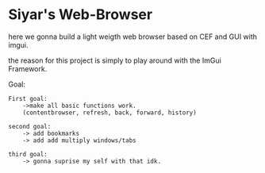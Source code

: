 
# Siyar's Web-Browser

here we gonna build a light weigth web browser based on CEF and GUI with imgui.

the reason for this project is simply to play around with the ImGui Framework.

Goal:

    First goal:
        ->make all basic functions work.
        (contentbrowser, refresh, back, forward, history)

    second goal:
        -> add bookmarks
        -> add add multiply windows/tabs

    third goal:
        -> gonna suprise my self with that idk.

